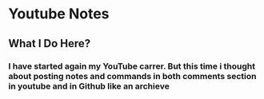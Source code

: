 # Youtube Notes 

## What I Do Here?
### I have started again my YouTube carrer. But this time i thought about posting notes and commands in both comments section in youtube and in Github like an archieve 
